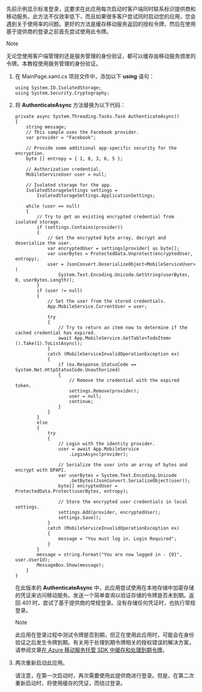 ﻿
先前示例显示标准登录，这要求在此应用每次启动时客户端同时联系标识提供商和移动服务。此方法不仅效率低下，而且如果很多客户尝试同时启动您的应用，您会遇到关于使用率的问题。更好的方法是缓存移动服务返回的授权令牌，然后在使用基于提供商的登录之前首先尝试使用此令牌。 

>[!NOTE]
>无论您使用客户端管理的还是服务管理的身份验证，都可以缓存由移动服务颁发的令牌。本教程使用服务管理的身份验证。

1. 在 MainPage.xaml.cs 项目文件中，添加以下 **using** 语句：

    ```
    using System.IO.IsolatedStorage;
    using System.Security.Cryptography;		
    ```

2. 将 **AuthenticateAsync** 方法替换为以下代码：

    ```
    private async System.Threading.Tasks.Task AuthenticateAsync()
    {
        string message;
        // This sample uses the Facebook provider.
        var provider = "Facebook";

        // Provide some additional app-specific security for the encryption.
        byte [] entropy = { 1, 8, 3, 6, 5 };

        // Authorization credential.
        MobileServiceUser user = null;

        // Isolated storage for the app.
        IsolatedStorageSettings settings =
            IsolatedStorageSettings.ApplicationSettings;

        while (user == null)
        {
            // Try to get an existing encrypted credential from isolated storage.                    
            if (settings.Contains(provider))
            {
                // Get the encrypted byte array, decrypt and deserialize the user.
                var encryptedUser = settings[provider] as byte[];
                var userBytes = ProtectedData.Unprotect(encryptedUser, entropy);
                user = JsonConvert.DeserializeObject<MobileServiceUser>(
                    System.Text.Encoding.Unicode.GetString(userBytes, 0, userBytes.Length));
            }
            if (user != null)
            {
                // Set the user from the stored credentials.
                App.MobileService.CurrentUser = user;

                try
                {
                    // Try to return an item now to determine if the cached credential has expired.
                    await App.MobileService.GetTable<TodoItem>().Take(1).ToListAsync();
                }
                catch (MobileServiceInvalidOperationException ex)
                {
                    if (ex.Response.StatusCode == System.Net.HttpStatusCode.Unauthorized)
                    {
                        // Remove the credential with the expired token.
                        settings.Remove(provider);
                        user = null;
                        continue;
                    }
                }
            }
            else
            {
                try
                {
                    // Login with the identity provider.
                    user = await App.MobileService
                        .LoginAsync(provider);

                    // Serialize the user into an array of bytes and encrypt with DPAPI.
                    var userBytes = System.Text.Encoding.Unicode
                        .GetBytes(JsonConvert.SerializeObject(user));
                    byte[] encryptedUser = ProtectedData.Protect(userBytes, entropy);

                    // Store the encrypted user credentials in local settings.
                    settings.Add(provider, encryptedUser);
                    settings.Save();
                }
                catch (MobileServiceInvalidOperationException ex)
                {
                    message = "You must log in. Login Required";
                }
            }
            message = string.Format("You are now logged in - {0}", user.UserId);
            MessageBox.Show(message);
        }
    }
    ```

    在此版本的 **AuthenticateAsync** 中，此应用尝试使用在本地存储中加密存储的凭证来访问移动服务。发送一个简单查询以验证存储的令牌是否未到期。返回 401 时，尝试了基于提供商的常规登录。没有存储任何凭证时，也执行常规登录。	

    >[!NOTE]
    >此应用在登录过程中测试令牌是否到期，但正在使用此应用时，可能会在身份验证之后发生令牌到期。有关用于处理到期令牌相关的授权错误的解决方案，请参阅文章[在 Azure 移动服务托管 SDK 中缓存和处理到期令牌](http://blogs.msdn.com/b/carlosfigueira/archive/2014/03/13/caching-and-handling-expired-tokens-in-azure-mobile-services-managed-sdk.aspx)。

3. 两次重新启动此应用。

    请注意，在第一次启动时，再次需要使用此提供商进行登录。但是，在第二次重新启动时，将使用缓存的凭证，而绕过登录。

<!---HONumber=71-->